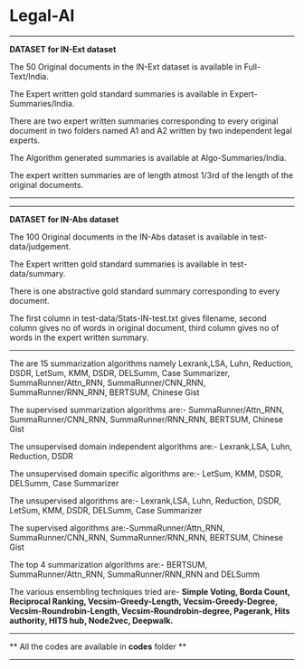 # Legal-AI


---------------------------------------------------------------------------------------------------------------------------------------------
**DATASET for IN-Ext dataset**

The 50 Original documents in the IN-Ext dataset is available in Full-Text/India.

The Expert written gold standard summaries is available in Expert-Summaries/India.

There are two expert written summaries corresponding to every original document in two folders named A1 and A2 written by two independent legal experts.

The Algorithm generated summaries is available at Algo-Summaries/India. 

The expert written summaries are of length atmost 1/3rd of the length of the original documents.

---------------------------------------------------------------------------------------------------------------------------------------------



---------------------------------------------------------------------------------------------------------------------------------------------
**DATASET for IN-Abs dataset**

The 100 Original documents in the IN-Abs dataset is available in test-data/judgement.

The Expert written gold standard summaries is available in test-data/summary.

There is one abstractive gold standard summary corresponding to every document.

The first column in test-data/Stats-IN-test.txt gives filename, second column gives no of words in original document, third column gives no of words in the expert written summary.


---------------------------------------------------------------------------------------------------------------------------------------------

The are 15 summarization algorithms namely Lexrank,LSA, Luhn, Reduction, DSDR, LetSum, KMM, DSDR, DELSumm, Case Summarizer, SummaRunner/Attn_RNN, SummaRunner/CNN_RNN, SummaRunner/RNN_RNN, BERTSUM, Chinese Gist

The supervised summarization algorithms are:-  SummaRunner/Attn_RNN, SummaRunner/CNN_RNN, SummaRunner/RNN_RNN, BERTSUM, Chinese Gist

The unsupervised domain independent algorithms are:- Lexrank,LSA, Luhn, Reduction, DSDR

The unsupervised domain specific algorithms are:-  LetSum, KMM, DSDR, DELSumm, Case Summarizer

The unsupervised algorithms are:- Lexrank,LSA, Luhn, Reduction, DSDR, LetSum, KMM, DSDR, DELSumm, Case Summarizer

The supervised algorithms are:-SummaRunner/Attn_RNN, SummaRunner/CNN_RNN, SummaRunner/RNN_RNN, BERTSUM, Chinese Gist

The top 4 summarization algorithms are:- BERTSUM, SummaRunner/Attn_RNN, SummaRunner/RNN_RNN and DELSumm

The various ensembling techniques tried are- **Simple Voting, Borda Count, Reciprocal Ranking, Vecsim-Greedy-Length, Vecsim-Greedy-Degree, Vecsim-Roundrobin-Length, Vecsim-Roundrobin-degree, Pagerank, Hits authority, HITS hub, Node2vec, Deepwalk.**

----------------------------------------------------------------------------------------------------------------------------------------------


** All the codes are available in **codes** folder **



-----------------------------------------------------------------------------------------------------------------------------------------------

